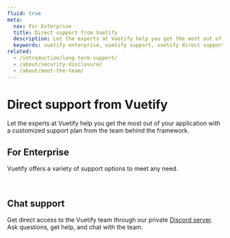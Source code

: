 ```yaml
---
fluid: true
meta:
  nav: For Enterprise
  title: Direct support from Vuetify
  description: Let the experts at Vuetify help you get the most out of your application with a customized support plan from the team behind the framework.
  keywords: vuetify enterprise, vuetify support, vuetify direct support, vuetify help
related:
  - /introduction/long-term-support/
  - /about/security-disclosure/
  - /about/meet-the-team/
---
```


# Direct support from Vuetify

Let the experts at Vuetify help you get the most out of your application with a customized support plan from the team behind the framework.

<PageFeatures />

## For Enterprise

Vuetify offers a variety of support options to meet any need.

<IntroductionEnterpriseDeck />

<br>

## Chat support

Get direct access to the Vuetify team through our private [Discord server](https://community.vuetifyjs.com/). Ask questions, get help, and chat with the team.

<IntroductionDiscordDeck />
